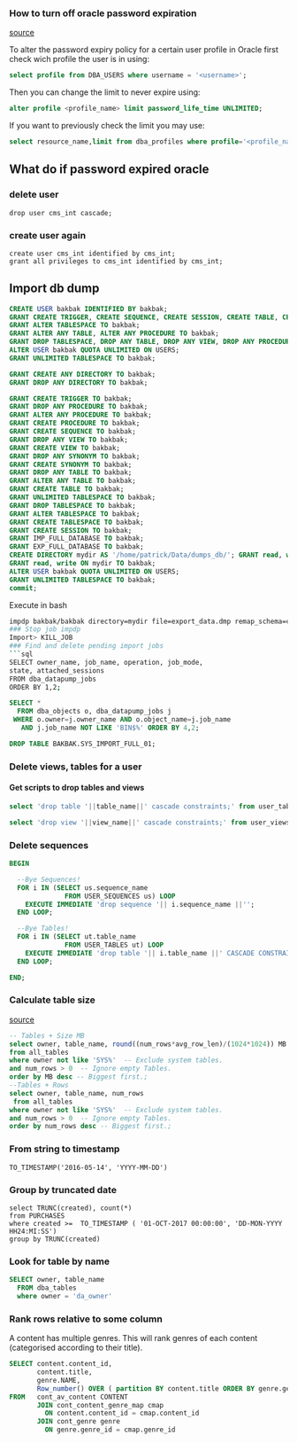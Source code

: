 ### How to turn off oracle password expiration
[source](https://stackoverflow.com/a/6777079)

To alter the password expiry policy for a certain user profile in Oracle first check wich profile the user is in using:
```sql
select profile from DBA_USERS where username = '<username>';
```
Then you can change the limit to never expire using:
```sql
alter profile <profile_name> limit password_life_time UNLIMITED;
```
If you want to previously check the limit you may use:

```sql
select resource_name,limit from dba_profiles where profile='<profile_name>';
```

## What do if password expired oracle

### delete user
```
drop user cms_int cascade;
```


### create user again
```
create user cms_int identified by cms_int;
grant all privileges to cms_int identified by cms_int;
```

## Import db dump

```sql
CREATE USER bakbak IDENTIFIED BY bakbak;
GRANT CREATE TRIGGER, CREATE SEQUENCE, CREATE SESSION, CREATE TABLE, CREATE VIEW, CREATE PROCEDURE, CREATE SYNONYM, CREATE TABLESPACE TO bakbak;
GRANT ALTER TABLESPACE TO bakbak;
GRANT ALTER ANY TABLE, ALTER ANY PROCEDURE TO bakbak;
GRANT DROP TABLESPACE, DROP ANY TABLE, DROP ANY VIEW, DROP ANY PROCEDURE,DROP ANY SYNONYM TO bakbak;
ALTER USER bakbak QUOTA UNLIMITED ON USERS;
GRANT UNLIMITED TABLESPACE TO bakbak;

GRANT CREATE ANY DIRECTORY TO bakbak;
GRANT DROP ANY DIRECTORY TO bakbak;

GRANT CREATE TRIGGER TO bakbak;
GRANT DROP ANY PROCEDURE TO bakbak;
GRANT ALTER ANY PROCEDURE TO bakbak;
GRANT CREATE PROCEDURE TO bakbak;
GRANT CREATE SEQUENCE TO bakbak;
GRANT DROP ANY VIEW TO bakbak;
GRANT CREATE VIEW TO bakbak;
GRANT DROP ANY SYNONYM TO bakbak;
GRANT CREATE SYNONYM TO bakbak;
GRANT DROP ANY TABLE TO bakbak;
GRANT ALTER ANY TABLE TO bakbak;
GRANT CREATE TABLE TO bakbak;
GRANT UNLIMITED TABLESPACE TO bakbak;
GRANT DROP TABLESPACE TO bakbak;
GRANT ALTER TABLESPACE TO bakbak;
GRANT CREATE TABLESPACE TO bakbak;
GRANT CREATE SESSION TO bakbak;
GRANT IMP_FULL_DATABASE TO bakbak;
GRANT EXP_FULL_DATABASE TO bakbak;
CREATE DIRECTORY mydir AS '/home/patrick/Data/dumps_db/'; GRANT read, write on directory mydir to public;
GRANT read, write ON mydir TO bakbak;
ALTER USER bakbak QUOTA UNLIMITED ON USERS;
GRANT UNLIMITED TABLESPACE TO bakbak;
commit;
```

Execute in bash
```bash
impdp bakbak/bakbak directory=mydir file=export_data.dmp remap_schema=cv_mex_mtv:bakbak "EXCLUDE=TABLE:\"IN \(\'EIT_MANIFEST\',\'WH_FACT_AUDIENCE\',\'ACT_ACTIVITY\', \'REC_RECORDING\', \'REC_RECORDING_I18N\', \'ADI_FILE_IMPORT\' \)\"" logfile=data_pump_dir:expsh.log
### Stop job impdp
Import> KILL_JOB
### Find and delete pending import jobs
```sql
SELECT owner_name, job_name, operation, job_mode,
state, attached_sessions
FROM dba_datapump_jobs
ORDER BY 1,2;
```

```sql
SELECT *
  FROM dba_objects o, dba_datapump_jobs j
 WHERE o.owner=j.owner_name AND o.object_name=j.job_name
   AND j.job_name NOT LIKE 'BIN$%' ORDER BY 4,2;

DROP TABLE BAKBAK.SYS_IMPORT_FULL_01;
```

### Delete views, tables for a user
#### Get scripts to drop tables and views
```sql
select 'drop table '||table_name||' cascade constraints;' from user_tables;
```
```sql
select 'drop view '||view_name||' cascade constraints;' from user_views;
```

### Delete sequences
```sql
BEGIN

  --Bye Sequences!
  FOR i IN (SELECT us.sequence_name
              FROM USER_SEQUENCES us) LOOP
    EXECUTE IMMEDIATE 'drop sequence '|| i.sequence_name ||'';
  END LOOP;

  --Bye Tables!
  FOR i IN (SELECT ut.table_name
              FROM USER_TABLES ut) LOOP
    EXECUTE IMMEDIATE 'drop table '|| i.table_name ||' CASCADE CONSTRAINTS ';
  END LOOP;

END;
```



### Calculate table size
[source](https://stackoverflow.com/a/10109416)
```sql
-- Tables + Size MB
select owner, table_name, round((num_rows*avg_row_len)/(1024*1024)) MB
from all_tables
where owner not like 'SYS%'  -- Exclude system tables.
and num_rows > 0  -- Ignore empty Tables.
order by MB desc -- Biggest first.;
--Tables + Rows
select owner, table_name, num_rows
 from all_tables
where owner not like 'SYS%'  -- Exclude system tables.
and num_rows > 0  -- Ignore empty Tables.
order by num_rows desc -- Biggest first.;
```

### From string to timestamp
```
TO_TIMESTAMP('2016-05-14', 'YYYY-MM-DD')
```

### Group by truncated date
```
select TRUNC(created), count(*)
from PURCHASES
where created >=  TO_TIMESTAMP ( '01-OCT-2017 00:00:00', 'DD-MON-YYYY HH24:MI:SS')
group by TRUNC(created)
```

### Look for table by name
```sql
SELECT owner, table_name
  FROM dba_tables
  where owner = 'da_owner'
```

### Rank rows relative to some column
A content has multiple genres. This will rank genres of each content (categorised according to their title).
```sql
SELECT content.content_id,
       content.title,
       genre.NAME,
       Row_number() OVER ( partition BY content.title ORDER BY genre.genre_id DESC) AS ranking
FROM   cont_av_content CONTENT
       JOIN cont_content_genre_map cmap
         ON content.content_id = cmap.content_id
       JOIN cont_genre genre
         ON genre.genre_id = cmap.genre_id
```
